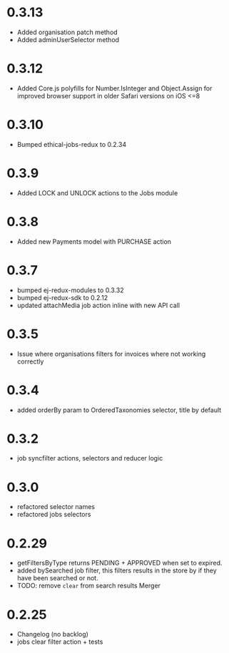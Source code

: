 # 0.3.13

- Added organisation patch method
- Added adminUserSelector method

# 0.3.12

- Added Core.js polyfills for Number.IsInteger and Object.Assign for improved browser support in older Safari versions on iOS <=8

# 0.3.10

- Bumped ethical-jobs-redux to 0.2.34

# 0.3.9

- Added LOCK and UNLOCK actions to the Jobs module 

# 0.3.8

- Added new Payments model with PURCHASE action

# 0.3.7

- bumped ej-redux-modules to 0.3.32
- bumped ej-redux-sdk to 0.2.12
- updated attachMedia job action inline with new API call

# 0.3.5

- Issue where organisations filters for invoices where not working correctly

# 0.3.4

- added orderBy param to OrderedTaxonomies selector, title by default

# 0.3.2

- job syncfilter actions, selectors and reducer logic

# 0.3.0

- refactored selector names
- refactored jobs selectors

# 0.2.29

- getFiltersByType returns PENDING + APPROVED when set to expired.
- added bySearched job filter, this filters results in the store by if they have been searched or not.
- TODO: remove `clear` from search results Merger

# 0.2.25

- Changelog (no backlog)
- jobs clear filter action + tests
